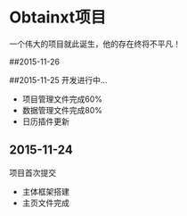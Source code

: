 # Obtainxt项目
一个伟大的项目就此诞生，他的存在终将不平凡！

##2015-11-26

##2015-11-25
开发进行中...
* 项目管理文件完成60%
* 数据管理文件完成80%
* 日历插件更新

## 2015-11-24
项目首次提交
* 主体框架搭建
* 主页文件完成